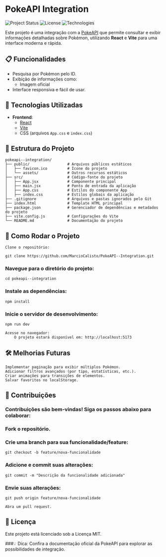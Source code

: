 # PokeAPI Integration

![Project Status](https://img.shields.io/badge/Status-Under_Development-yellow)
![License](https://img.shields.io/badge/License-MIT-green)
![Technologies](https://img.shields.io/badge/Technologies-React%20|%20Vite-blue)

Este projeto é uma integração com a [PokeAPI](https://pokeapi.co/) que permite consultar e exibir informações detalhadas sobre Pokémon, utilizando **React** e **Vite** para uma interface moderna e rápida.

## 📋 Funcionalidades

- Pesquisa por Pokémon pelo ID.
- Exibição de informações como:
  - Imagem oficial
- Interface responsiva e fácil de usar.

## 🚀 Tecnologias Utilizadas

- **Frontend**:
  - [React](https://reactjs.org/)
  - [Vite](https://vitejs.dev/)
  - CSS (arquivos `App.css` e `index.css`)

## 📁 Estrutura do Projeto

```plaintext
pokeapi--integration/
├── public/                 # Arquivos públicos estáticos
│   ├── favicon.ico         # Ícone do projeto
│   └── assets/             # Outros recursos estáticos
├── src/                    # Código-fonte do projeto
│   ├── App.jsx             # Componente principal
│   ├── main.jsx            # Ponto de entrada da aplicação
│   ├── App.css             # Estilos do componente App
│   ├── index.css           # Estilos globais da aplicação
├── .gitignore              # Arquivos e pastas ignorados pelo Git
├── index.html              # Template HTML principal
├── package.json            # Gerenciador de dependências e metadados do projeto
├── vite.config.js          # Configurações do Vite
└── README.md               # Documentação do projeto
```

## 🔧 Como Rodar o Projeto

    Clone o repositório:

    git clone https://github.com/MarcioCalisto/PokeAPI--Integration.git

### Navegue para o diretório do projeto:

    cd pokeapi--integration

### Instale as dependências:

    npm install

### Inicie o servidor de desenvolvimento:

    npm run dev

    Acesse no navegador:
        O projeto estará disponível em: http://localhost:5173

## 🛠 Melhorias Futuras

    Implementar paginação para exibir múltiplos Pokémon.
    Adicionar filtros avançados (por tipo, estatísticas, etc.).
    Criar animações para transições de elementos.
    Salvar favoritos no localStorage.

## 🤝 Contribuições

### Contribuições são bem-vindas! Siga os passos abaixo para colaborar:

### Fork o repositório.
### Crie uma branch para sua funcionalidade/feature:

    git checkout -b feature/nova-funcionalidade

### Adicione e commit suas alterações:

    git commit -m "Descrição da funcionalidade adicionada"

### Envie suas alterações:

    git push origin feature/nova-funcionalidade

    Abra um pull request.

## 📝 Licença

Este projeto está licenciado sob a Licença MIT.

###💡 Dica: Confira a documentação oficial da PokeAPI para explorar as possibilidades de integração.
